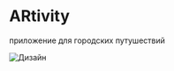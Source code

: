 # ARtivity
приложение для городских путушествий

![Дизайн]([http://full/path/to/img.jpg](https://github.com/K1selev/ARtivity/blob/main/Screen/design.png)https://github.com/K1selev/ARtivity/blob/main/Screen/design.png)

